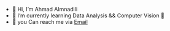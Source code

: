 - 👋 Hi, I’m Ahmad Almnadili
- 🌱 I’m currently learning Data Analysis && Computer Vision 🐍
- 🔭 you Can reach me via [Email](ahmad3235347@gmail.com)

<!---
ahmadmnad/ahmadmnad is a ✨ special ✨ repository because its `README.md` (this file) appears on your GitHub profile.
You can click the Preview link to take a look at your changes.
--->
